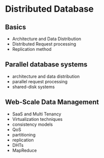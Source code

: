 # Distributed Database

## Basics

* Architecture and Data Distribution
* Distributed Request processing
* Replication method

## Parallel database systems

* architecture and data distribution
* parallel request processing
* shared-disk systems

## Web-Scale Data Management

* SaaS and Multi Tenancy
* Virtualization techniques
* consistency models
* QoS
* partitioning
* replication
* DHTs
* MapReduce
